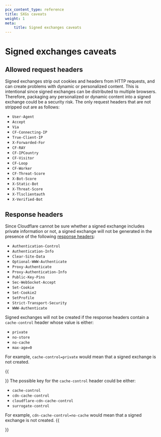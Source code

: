 ```yaml
---
pcx_content_type: reference
title: SXGs caveats
weight: 1
meta:
    title: Signed exchanges caveats
---
```


# Signed exchanges caveats

## Allowed request headers

Signed exchanges strip out cookies and headers from HTTP requests, and can create problems with dynamic or personalized content. This is intentional since signed exchanges can be distributed to multiple browsers. Therefore, packaging any personalized or dynamic content into a signed exchange could be a security risk. The only request headers that are not stripped out are as follows:

* `User-Agent`
* `Accept`
* `Via`
* `CF-Connecting-IP`
* `True-Client-IP`
* `X-Forwarded-For`
* `CF-RAY`
* `CF-IPCountry`
* `CF-Visitor`
* `CF-Loop`
* `CF-Worker`
* `CF-Threat-Score`
* `X-Bot-Score`
* `X-Static-Bot`
* `X-Threat-Score`
* `X-Tlsclientauth`
* `X-Verified-Bot`

## Response headers

Since Cloudflare cannot be sure whether a signed exchange includes private information or not, a signed exchange will not be generated in the presence of the following [response headers](https://wicg.github.io/webpackage/draft-yasskin-httpbis-origin-signed-exchanges-impl.html#name-stateful-header-fields):

* `Authentication-Control`
* `Authentication-Info`
* `Clear-Site-Data`
* `Optional-WWW-Authenticate`
* `Proxy-Authenticate`
* `Proxy-Authentication-Info`
* `Public-Key-Pins`
* `Sec-WebSocket-Accept`
* `Set-Cookie`
* `Set-Cookie2`
* `SetProfile`
* `Strict-Transport-Security`
* `WWW-Authenticate`

Signed exchanges will not be created if the response headers contain a `cache-control` header whose value is either:

* `private`
* `no-store`
* `no-cache`
* `max-age=0 `

For example, `cache-control=private` would mean that a signed exchange is not created.

{{<Aside type="note">}}
The possible key for the `cache-control` header could be either: 

* `cache-control`
* `cdn-cache-control`
* `cloudflare-cdn-cache-control`
* `surrogate-control`

For example, `cdn-cache-control=no-cache` would mean that a signed exchange is not created.
{{</Aside>}}